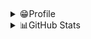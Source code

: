 ##
<details>
  <summary>😁Profile</summary>
  <div markdown="1">
    <a href="https://portfolio-abel.netlify.app/">[Portfolio]><a/>
    <a href="mailto:dn10003@gmail.com">[E-Mail]><a/>
    <a href="https://kdn0325.github.io/">[Abel-Frontelio]><a/>
  </div>
</details>


<details>
  <summary>📊GitHub Stats</summary>
  <img src="https://stats.hyochan.dev/api/github-stats-advanced?login=kdn0325"  width="600" />
  <img src="https://stats.hyochan.dev/api/github-trophies?login=kdn0325" width="720" />
</details>
